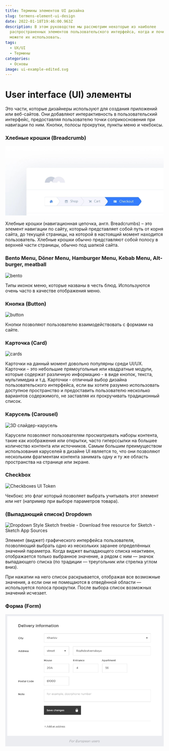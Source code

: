 ```yaml
---
title: Термины элементов UI дизайна
slug: termens-element-ui-design
date: 2022-01-18T19:46:00.963Z
description: В этом руководстве мы рассмотрим некоторые из наиболее
  распространенных элементов пользовательского интерфейса, когда и почему вы
  можете их использовать.
tags:
  - UX/UI
  - Термины
categories:
  - Основы
image: ui-example-edited.svg
---
```

# **User interface (UI) элементы**

Это части, которые дизайнеры используют для создания приложений или веб-сайтов. Они добавляют интерактивность в пользовательский интерфейс, предоставляя пользователю точки соприкосновения при навигации по ним. Кнопки, полосы прокрутки, пункты меню и чекбоксы.

### Хлебные крошки (Breadcrumb)

![](br.jpg)

Хлебные крошки (навигационная цепочка, англ. Breadcrumbs) – это элемент навигации по сайту, который представляет собой путь от корня сайта, до текущей страницы, на которой в настоящий момент находится пользователь. Хлебные крошки обычно представляют собой полосу в верхней части страницы, обычно под шапкой сайта.

### Bento Menu, Döner Menu, Hamburger Menu, Kebab Menu, Alt-burger, meatball

![bento](https://joprblob.azureedge.net/site/blog/69d32b62-5852-4609-b79b-5ce7a340503f/bento.png)

Типы иконок меню, которые названы в честь блюд. Используются очень часто в качестве отображения меню.

### Кнопка (Button)

![button](https://joprblob.azureedge.net/site/blog/69d32b62-5852-4609-b79b-5ce7a340503f/click.gif)

Кнопки позволяют пользователю взаимодействовать с формами на сайте.

### Карточка (Card)

![cards](https://joprblob.azureedge.net/site/blog/69d32b62-5852-4609-b79b-5ce7a340503f/cards.png)

Карточки на данный момент довольно популярны среди UI/UX. Карточки – это небольшие прямоугольные или квадратные модули, которые содержат различную информацию - в виде кнопок, текста, мультимедиа и т.д. Карточки - отличный выбор дизайна пользовательского интерфейса, если вы хотите разумно использовать доступное пространство и предоставить пользователю несколько вариантов содержимого, не заставляя их прокручивать традиционный список.

### Карусель (Carousel)

![3D слайдер-карусель](https://atuin.ru/blog/wp-content/uploads/2020/09/slider-carousel.png)

Карусели позволяют пользователям просматривать наборы контента, такие как изображения или открытки, часто гиперссылки на большее количество контента или источников. Самым большим преимуществом использования каруселей в дизайне UI является то, что они позволяют нескольким фрагментам контента занимать одну и ту же область пространства на странице или экране. 

### Checkbox

![Checkboxes UI Token](https://uploads-ssl.webflow.com/5f42aa4f00927e9637dc6955/607c6ad01828082f4017a1ad_checkboxes.png)

Чекбокс это флаг который позволяет выбрать учитывать этот элемент или нет (например при выборе параметров товара).

### (Выпадающий список) Dropdown 

![Dropdown Style Sketch freebie - Download free resource for Sketch - Sketch  App Sources](https://www.sketchappsources.com/resources/source-image/dropdown-hernansartorio.png)

Элемент (виджет) графического интерфейса пользователя, позволяющий выбрать одно из нескольких заранее определённых значений параметра. Когда виджет выпадающего списка неактивен, отображается только выбранное значение, а рядом с ним — значок выпадающего списка (по традиции — треугольник или стрелка углом вниз). 

При нажатии на него список раскрывается, отображая все возможные значения, а если они не помещаются в отведённой области — используется полоса прокрутки. После выбора список возможных значений исчезает.

### Форма (Form)

![](1.jpg)